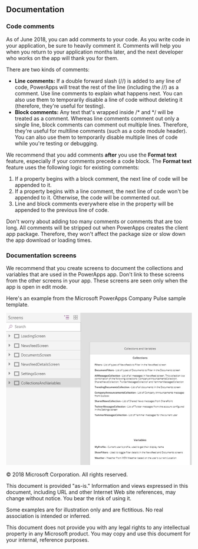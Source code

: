 ## Documentation

### Code comments

As of June 2018, you can add comments to your code. As you write code in your application, be sure to heavily comment it. Comments will help you when you return to your application months later, and the next developer who works on the app will thank you for them.

There are two kinds of comments:

- **Line comments:** If a double forward slash (//) is added to any line of code, PowerApps will treat the rest of the line (including the //) as a comment. Use line comments to explain what happens next. You can also use them to temporarily disable a line of code without deleting it (therefore, they&#39;re useful for testing).
- **Block comments:** Any text that&#39;s wrapped inside /\* and \*/ will be treated as a comment. Whereas line comments comment out only a single line, block comments can comment out multiple lines. Therefore, they&#39;re useful for multiline comments (such as a code module header). You can also use them to temporarily disable multiple lines of code while you&#39;re testing or debugging.

We recommend that you add comments **after** you use the **Format text** feature, especially if your comments precede a code block. The **Format text** feature uses the following logic for existing comments:

1. If a property begins with a block comment, the next line of code will be appended to it.
2. If a property begins with a line comment, the next line of code won&#39;t be appended to it. Otherwise, the code will be commented out.
3. Line and block comments everywhere else in the property will be appended to the previous line of code.

Don&#39;t worry about adding too many comments or comments that are too long. All comments will be stripped out when PowerApps creates the client app package. Therefore, they won&#39;t affect the package size or slow down the app download or loading times.

### Documentation screens

We recommend that you create screens to document the collections and variables that are used in the PowerApps app. Don&#39;t link to these screens from the other screens in your app. These screens are seen only when the app is open in edit mode.

Here&#39;s an example from the Microsoft PowerApps Company Pulse sample template.

![Image](images/image044.png )

© 2018 Microsoft Corporation. All rights reserved.

This document is provided &quot;as-is.&quot; Information and views expressed in this document, including URL and other Internet Web site references, may change without notice. You bear the risk of using it.

Some examples are for illustration only and are fictitious. No real association is intended or inferred.

This document does not provide you with any legal rights to any intellectual property in any Microsoft product. You may copy and use this document for your internal, reference purposes.